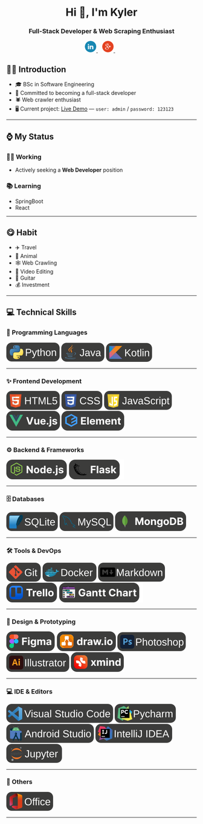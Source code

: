 <div align="center">
<h1>Hi 👋, I'm Kyler</h1>
<h3>Full-Stack Developer & Web Scraping Enthusiast</h3>
<p>
  <a href="https://linkedin.com/in/yourprofile" target="_blank">
    <img src="assets/Linkedin.svg" height="30" alt="LinkedIn" />
  </a>
  &nbsp;&nbsp;
  <a href="kwanho.job@gmail.com">
    <img src="assets/Gmail.svg" height="30" alt="Gmail" />
  </a>
  &nbsp;&nbsp;
</p>
</div>

## 😃‍💻 Introduction
- 🎓 BSc in Software Engineering
- 💼 Committed to becoming a full-stack developer
- 🕷️ Web crawler enthusiast
- 🖥️ Current project: [Live Demo](http://165.232.166.136/#/) — `user: admin` / `password: 123123`

---

## ⌚ My Status

### 👨‍💻 Working
- Actively seeking a **Web Developer** position

### 📚 Learning
- SpringBoot
- React

---

## 😋️ Habit
- ✈️ Travel
- 🐠 Animal
- 🕸️ Web Crawling
- 🎥 Video Editing
- 🎸 Guitar
- 💰 Investment

---

## 💻 Technical Skills

### 🐍 Programming Languages
[![Python](assets/Python.svg)](https://www.python.org)
[![Java](assets/Java.svg)](https://www.java.com)
[![Kotlin](assets/Kotlin.svg)](https://kotlinlang.org)

---

### ✨ Frontend Development
[![HTML](assets/HTML.svg)](https://developer.mozilla.org/en-US/docs/Web/HTML)
[![CSS](assets/CSS.svg)](https://developer.mozilla.org/en-US/docs/Web/CSS)
[![JavaScript](assets/JavaScript.svg)](https://developer.mozilla.org/en-US/docs/Web/JavaScript)
[![Vue.js](assets/Vue.js.svg)](https://vuejs.org)
[![Element](assets/Element.svg)](https://element-plus.org/en-US/)

---

### ⚙️ Backend & Frameworks
[![Node.js](assets/Node.js.svg)](https://nodejs.org)
[![Flask](assets/Flask.svg)](https://flask.palletsprojects.com)

---

### 🗄️ Databases
[![SQLite](assets/SQLite.svg)](https://www.sqlite.org)
[![MySQL](assets/MySQL.svg)](https://www.mysql.com)
[![MongoDB](assets/MongoDB.svg)](https://www.mongodb.com)

---

### 🛠️ Tools & DevOps
[![Git](assets/Git.svg)](https://git-scm.com)
[![Docker](assets/Docker.svg)](https://www.docker.com)
[![Markdown](assets/Markdown.svg)](https://www.markdownguide.org)
[![Trello](assets/Trello.svg)](https://trello.com)
[![Gantt Chart](assets/Gantt_Chart.svg)](https://en.wikipedia.org/wiki/Gantt_chart)

---

### 🎨 Design & Prototyping
[![Figma](assets/Figma.svg)](https://www.figma.com)
[![draw.io](assets/draw.io.svg)](https://www.drawio.com/)
[![Photoshop](assets/Photoshop.svg)](https://www.adobe.com/products/photoshop.html)
[![Illustrator](assets/Illustrator.svg)](https://www.adobe.com/products/illustrator.html)
[![xmind](assets/xmind.svg)](https://www.xmind.net)

---

### 💻 IDE & Editors
[![VS Code](assets/Visual_Studio_Code.svg)](https://code.visualstudio.com)
[![PyCharm](assets/Pycharm.svg)](https://www.jetbrains.com/pycharm)
[![Android Studio](assets/Android_Studio.svg)](https://developer.android.com/studio)
[![IntelliJ IDEA](assets/IntelliJ_IDEA.svg)](https://www.jetbrains.com/idea)
[![Jupyter](assets/Jupyter.svg)](https://jupyter.org)

---

### 🧾 Others
[![Office](assets/Office.svg)](https://www.microsoft.com/en-us/microsoft-365)

---